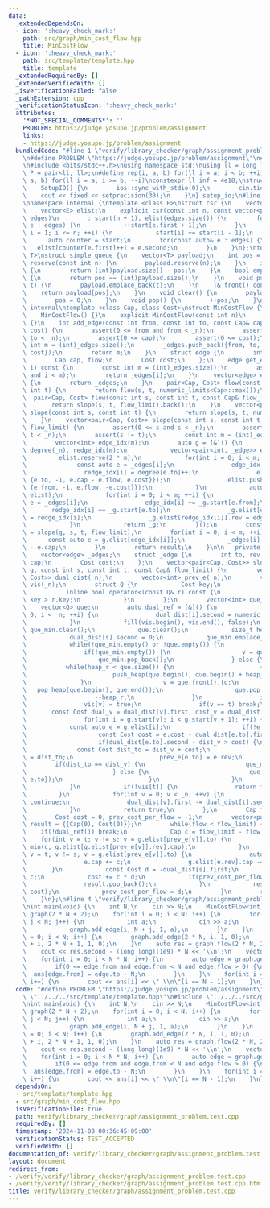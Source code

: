 ```yaml
---
data:
  _extendedDependsOn:
  - icon: ':heavy_check_mark:'
    path: src/graph/min_cost_flow.hpp
    title: MinCostFlow
  - icon: ':heavy_check_mark:'
    path: src/template/template.hpp
    title: template
  _extendedRequiredBy: []
  _extendedVerifiedWith: []
  _isVerificationFailed: false
  _pathExtension: cpp
  _verificationStatusIcon: ':heavy_check_mark:'
  attributes:
    '*NOT_SPECIAL_COMMENTS*': ''
    PROBLEM: https://judge.yosupo.jp/problem/assignment
    links:
    - https://judge.yosupo.jp/problem/assignment
  bundledCode: "#line 1 \"verify/library_checker/graph/assignment_problem.test.cpp\"\
    \n#define PROBLEM \"https://judge.yosupo.jp/problem/assignment\"\n#line 2 \"src/template/template.hpp\"\
    \n#include <bits/stdc++.h>\nusing namespace std;\nusing ll = long long;\nusing\
    \ P = pair<ll, ll>;\n#define rep(i, a, b) for(ll i = a; i < b; ++i)\n#define rrep(i,\
    \ a, b) for(ll i = a; i >= b; --i)\nconstexpr ll inf = 4e18;\nstruct SetupIO {\n\
    \    SetupIO() {\n        ios::sync_with_stdio(0);\n        cin.tie(0);\n    \
    \    cout << fixed << setprecision(30);\n    }\n} setup_io;\n#line 3 \"src/graph/min_cost_flow.hpp\"\
    \nnamespace internal {\ntemplate <class E>\nstruct csr {\n    vector<int> start;\n\
    \    vector<E> elist;\n    explicit csr(const int n, const vector<pair<int, E>>&\
    \ edges)\n        : start(n + 1), elist(edges.size()) {\n        for(const auto&\
    \ e : edges) {\n            ++start[e.first + 1];\n        }\n        for(int\
    \ i = 1; i <= n; ++i) {\n            start[i] += start[i - 1];\n        }\n  \
    \      auto counter = start;\n        for(const auto& e : edges) {\n         \
    \   elist[counter[e.first]++] = e.second;\n        }\n    }\n};\ntemplate <class\
    \ T>\nstruct simple_queue {\n    vector<T> payload;\n    int pos = 0;\n    void\
    \ reserve(const int n) {\n        payload.reserve(n);\n    }\n    int size() const\
    \ {\n        return (int)payload.size() - pos;\n    }\n    bool empty() const\
    \ {\n        return pos == (int)payload.size();\n    }\n    void push(const T&\
    \ t) {\n        payload.emplace_back(t);\n    }\n    T& front() const {\n    \
    \    return payload[pos];\n    }\n    void clear() {\n        payload.clear();\n\
    \        pos = 0;\n    }\n    void pop() {\n        ++pos;\n    }\n};\n}  // namespace\
    \ internal\ntemplate <class Cap, class Cost>\nstruct MinCostFlow {\n   public:\n\
    \    MinCostFlow() {}\n    explicit MinCostFlow(const int n)\n        : _n(n)\
    \ {}\n    int add_edge(const int from, const int to, const Cap& cap, const Cost&\
    \ cost) {\n        assert(0 <= from and from < _n);\n        assert(0 <= to and\
    \ to < _n);\n        assert(0 <= cap);\n        assert(0 <= cost);\n        const\
    \ int m = (int)_edges.size();\n        _edges.push_back({from, to, cap, Cap(0),\
    \ cost});\n        return m;\n    }\n    struct edge {\n        int from, to;\n\
    \        Cap cap, flow;\n        Cost cost;\n    };\n    edge get_edge(const int\
    \ i) const {\n        const int m = (int)_edges.size();\n        assert(0 <= i\
    \ and i < m);\n        return _edges[i];\n    }\n    vector<edge> edges() const\
    \ {\n        return _edges;\n    }\n    pair<Cap, Cost> flow(const int s, const\
    \ int t) {\n        return flow(s, t, numeric_limits<Cap>::max());\n    }\n  \
    \  pair<Cap, Cost> flow(const int s, const int t, const Cap& flow_limit) {\n \
    \       return slope(s, t, flow_limit).back();\n    }\n    vector<pair<Cap, Cost>>\
    \ slope(const int s, const int t) {\n        return slope(s, t, numeric_limits<Cap>::max());\n\
    \    }\n    vector<pair<Cap, Cost>> slope(const int s, const int t, const Cap&\
    \ flow_limit) {\n        assert(0 <= s and s < _n);\n        assert(0 <= t and\
    \ t < _n);\n        assert(s != t);\n        const int m = (int)_edges.size();\n\
    \        vector<int> edge_idx(m);\n        auto g = [&]() {\n            vector<int>\
    \ degree(_n), redge_idx(m);\n            vector<pair<int, _edge>> elist;\n   \
    \         elist.reserve(2 * m);\n            for(int i = 0; i < m; ++i) {\n  \
    \              const auto e = _edges[i];\n                edge_idx[i] = degree[e.from]++;\n\
    \                redge_idx[i] = degree[e.to]++;\n                elist.push_back({e.from,\
    \ {e.to, -1, e.cap - e.flow, e.cost}});\n                elist.push_back({e.to,\
    \ {e.from, -1, e.flow, -e.cost}});\n            }\n            auto _g = internal::csr<_edge>(_n,\
    \ elist);\n            for(int i = 0; i < m; ++i) {\n                const auto\
    \ e = _edges[i];\n                edge_idx[i] += _g.start[e.from];\n         \
    \       redge_idx[i] += _g.start[e.to];\n                _g.elist[edge_idx[i]].rev\
    \ = redge_idx[i];\n                _g.elist[redge_idx[i]].rev = edge_idx[i];\n\
    \            }\n            return _g;\n        }();\n        const auto result\
    \ = slope(g, s, t, flow_limit);\n        for(int i = 0; i < m; ++i) {\n      \
    \      const auto e = g.elist[edge_idx[i]];\n            _edges[i].flow = _edges[i].cap\
    \ - e.cap;\n        }\n        return result;\n    }\n\n   private:\n    int _n;\n\
    \    vector<edge> _edges;\n    struct _edge {\n        int to, rev;\n        Cap\
    \ cap;\n        Cost cost;\n    };\n    vector<pair<Cap, Cost>> slope(internal::csr<_edge>&\
    \ g, const int s, const int t, const Cap& flow_limit) {\n        vector<pair<Cost,\
    \ Cost>> dual_dist(_n);\n        vector<int> prev_e(_n);\n        vector<bool>\
    \ vis(_n);\n        struct Q {\n            Cost key;\n            int to;\n \
    \           inline bool operator<(const Q& r) const {\n                return\
    \ key > r.key;\n            }\n        };\n        vector<int> que_min;\n    \
    \    vector<Q> que;\n        auto dual_ref = [&]() {\n            for(int i =\
    \ 0; i < _n; ++i) {\n                dual_dist[i].second = numeric_limits<Cost>::max();\n\
    \            }\n            fill(vis.begin(), vis.end(), false);\n           \
    \ que_min.clear();\n            que.clear();\n            size_t heap_r = 0;\n\
    \            dual_dist[s].second = 0;\n            que_min.emplace_back(s);\n\
    \            while(!que_min.empty() or !que.empty()) {\n                int v;\n\
    \                if(!que_min.empty()) {\n                    v = que_min.back();\n\
    \                    que_min.pop_back();\n                } else {\n         \
    \           while(heap_r < que.size()) {\n                        ++heap_r;\n\
    \                        push_heap(que.begin(), que.begin() + heap_r);\n     \
    \               }\n                    v = que.front().to;\n                 \
    \   pop_heap(que.begin(), que.end());\n                    que.pop_back();\n \
    \                   --heap_r;\n                }\n                if(vis[v]) continue;\n\
    \                vis[v] = true;\n                if(v == t) break;\n         \
    \       const Cost dual_v = dual_dist[v].first, dist_v = dual_dist[v].second;\n\
    \                for(int i = g.start[v]; i < g.start[v + 1]; ++i) {\n        \
    \            const auto e = g.elist[i];\n                    if(!e.cap) continue;\n\
    \                    const Cost cost = e.cost - dual_dist[e.to].first + dual_v;\n\
    \                    if(dual_dist[e.to].second - dist_v > cost) {\n          \
    \              const Cost dist_to = dist_v + cost;\n                        dual_dist[e.to].second\
    \ = dist_to;\n                        prev_e[e.to] = e.rev;\n                \
    \        if(dist_to == dist_v) {\n                            que_min.emplace_back(e.to);\n\
    \                        } else {\n                            que.push_back({dist_to,\
    \ e.to});\n                        }\n                    }\n                }\n\
    \            }\n            if(!vis[t]) {\n                return false;\n   \
    \         }\n            for(int v = 0; v < _n; ++v) {\n                if(!vis[v])\
    \ continue;\n                dual_dist[v].first -= dual_dist[t].second - dual_dist[v].second;\n\
    \            }\n            return true;\n        };\n        Cap flow = 0;\n\
    \        Cost cost = 0, prev_cost_per_flow = -1;\n        vector<pair<Cap, Cost>>\
    \ result = {{Cap(0), Cost(0)}};\n        while(flow < flow_limit) {\n        \
    \    if(!dual_ref()) break;\n            Cap c = flow_limit - flow;\n        \
    \    for(int v = t; v != s; v = g.elist[prev_e[v]].to) {\n                c =\
    \ min(c, g.elist[g.elist[prev_e[v]].rev].cap);\n            }\n            for(int\
    \ v = t; v != s; v = g.elist[prev_e[v]].to) {\n                auto& e = g.elist[prev_e[v]];\n\
    \                e.cap += c;\n                g.elist[e.rev].cap -= c;\n     \
    \       }\n            const Cost d = -dual_dist[s].first;\n            flow +=\
    \ c;\n            cost += c * d;\n            if(prev_cost_per_flow == d) {\n\
    \                result.pop_back();\n            }\n            result.emplace_back(flow,\
    \ cost);\n            prev_cost_per_flow = d;\n        }\n        return result;\n\
    \    }\n};\n#line 4 \"verify/library_checker/graph/assignment_problem.test.cpp\"\
    \nint main(void) {\n    int N;\n    cin >> N;\n    MinCostFlow<int, long long>\
    \ graph(2 * N + 2);\n    for(int i = 0; i < N; i++) {\n        for(int j = 0;\
    \ j < N; j++) {\n            int a;\n            cin >> a;\n            a += int(1e9);\n\
    \            graph.add_edge(i, N + j, 1, a);\n        }\n    }\n    for(int i\
    \ = 0; i < N; i++) {\n        graph.add_edge(2 * N, i, 1, 0);\n        graph.add_edge(N\
    \ + i, 2 * N + 1, 1, 0);\n    }\n    auto res = graph.flow(2 * N, 2 * N + 1);\n\
    \    cout << res.second - (long long)(1e9) * N << '\\n';\n    vector<int> ans(N);\n\
    \    for(int i = 0; i < N * N; i++) {\n        auto edge = graph.get_edge(i);\n\
    \        if(0 <= edge.from and edge.from < N and edge.flow > 0) {\n          \
    \  ans[edge.from] = edge.to - N;\n        }\n    }\n    for(int i = 0; i < N;\
    \ i++) {\n        cout << ans[i] << \" \\n\"[i == N - 1];\n    }\n}\n"
  code: "#define PROBLEM \"https://judge.yosupo.jp/problem/assignment\"\n#include\
    \ \"../../../src/template/template.hpp\"\n#include \"../../../src/graph/min_cost_flow.hpp\"\
    \nint main(void) {\n    int N;\n    cin >> N;\n    MinCostFlow<int, long long>\
    \ graph(2 * N + 2);\n    for(int i = 0; i < N; i++) {\n        for(int j = 0;\
    \ j < N; j++) {\n            int a;\n            cin >> a;\n            a += int(1e9);\n\
    \            graph.add_edge(i, N + j, 1, a);\n        }\n    }\n    for(int i\
    \ = 0; i < N; i++) {\n        graph.add_edge(2 * N, i, 1, 0);\n        graph.add_edge(N\
    \ + i, 2 * N + 1, 1, 0);\n    }\n    auto res = graph.flow(2 * N, 2 * N + 1);\n\
    \    cout << res.second - (long long)(1e9) * N << '\\n';\n    vector<int> ans(N);\n\
    \    for(int i = 0; i < N * N; i++) {\n        auto edge = graph.get_edge(i);\n\
    \        if(0 <= edge.from and edge.from < N and edge.flow > 0) {\n          \
    \  ans[edge.from] = edge.to - N;\n        }\n    }\n    for(int i = 0; i < N;\
    \ i++) {\n        cout << ans[i] << \" \\n\"[i == N - 1];\n    }\n}"
  dependsOn:
  - src/template/template.hpp
  - src/graph/min_cost_flow.hpp
  isVerificationFile: true
  path: verify/library_checker/graph/assignment_problem.test.cpp
  requiredBy: []
  timestamp: '2024-11-09 00:36:45+09:00'
  verificationStatus: TEST_ACCEPTED
  verifiedWith: []
documentation_of: verify/library_checker/graph/assignment_problem.test.cpp
layout: document
redirect_from:
- /verify/verify/library_checker/graph/assignment_problem.test.cpp
- /verify/verify/library_checker/graph/assignment_problem.test.cpp.html
title: verify/library_checker/graph/assignment_problem.test.cpp
---
```

